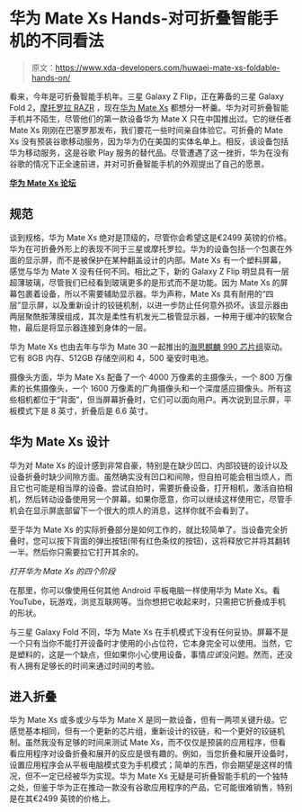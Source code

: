 # 华为 Mate Xs Hands-对可折叠智能手机的不同看法

> 原文：<https://www.xda-developers.com/huwaei-mate-xs-foldable-hands-on/>

看来，今年是可折叠智能手机年。三星 Galaxy Z Flip，正在筹备的三星 Galaxy Fold 2，[摩托罗拉 RAZR](https://www.xda-developers.com/motorola-razr-folding-phone-revealed/) ，现在[华为 Mate Xs](https://www.xda-developers.com/huawei-mate-xs-matepad-pro-5g-tablet-announced/) 都想分一杯羹。华为对可折叠智能手机并不陌生，尽管他们的第一款设备华为 Mate X 只在中国推出过。它的继任者 Mate Xs 刚刚在巴塞罗那发布，我们要花一些时间亲自体验它。可折叠的 Mate Xs 没有预装谷歌移动服务，因为华为仍在美国的实体名单上。相反，该设备包括华为移动服务，这是谷歌 Play 服务的替代品。尽管遭遇了这一挫折，华为在没有谷歌的情况下正全速前进，并对可折叠智能手机的外观提出了自己的愿景。

**[华为 Mate Xs 论坛](https://forum.xda-developers.com/huawei-mate-xs)**

## 规范

谈到规格，华为 Mate Xs 绝对是顶级的，尽管你会希望这是€2499 英镑的价格。华为在可折叠外形上的表现不同于三星或摩托罗拉。华为的设备包括一个包裹在外面的显示屏，而不是被保护在某种翻盖设计的内部。Mate Xs 有一个塑料屏幕，感觉与华为 Mate X 没有任何不同。相比之下，新的 Galaxy Z Flip 明显具有一层超薄玻璃，尽管我们已经看到玻璃更多的是形式而不是功能。因为 Mate Xs 的屏幕包裹着设备，所以不需要辅助显示器。华为声称，Mate Xs 具有耐用的“四层”显示屏，以及重新设计的铰链机制，以进一步防止任何意外损坏。该显示器由两层聚酰胺薄膜组成，其次是柔性有机发光二极管显示器，一种用于缓冲的软聚合物，最后是将显示器连接到身体的一层。

华为 Mate Xs 也由去年与华为 Mate 30 一起推出的[海思麒麟 990 芯片组](https://www.xda-developers.com/huawei-hisilicon-kirin-990-5g-integrated-modem/)驱动。它有 8GB 内存、512GB 存储空间和 4，500 毫安时电池。

摄像头方面，华为 Mate Xs 配备了一个 4000 万像素的主摄像头，一个 800 万像素的长焦摄像头，一个 1600 万像素的广角摄像头和一个深度感应摄像头。所有这些相机都位于“背面”，但当屏幕折叠时，它们可以面向用户。再次说到显示屏，平板模式下是 8 英寸，折叠后是 6.6 英寸。

## 华为 Mate Xs 设计

华为对 Mate Xs 的设计感到非常自豪，特别是在缺少凹口、内部铰链的设计以及设备折叠时缺少间隙方面。虽然确实没有凹口和间隙，但自拍可能会相当烦人，而且它也可能是相当厚的设备。尝试自拍时，需要折叠设备，打开相机，激活自拍相机，然后转动设备使用另一个屏幕。如果你愿意，你可以继续这样使用它，尽管手机会在显示屏底部留下一个很大的烦人的消息，这样你就不会看到了。

至于华为 Mate Xs 的实际折叠部分是如何工作的，就比较简单了。当设备完全折叠时，您可以按下背面的弹出按钮(带有红色条纹的按钮)，这将释放它并将其翻转一半。然后你只需要拉它打开其余的。

*打开华为 Mate Xs 的四个阶段*

在那里，你可以像使用任何其他 Android 平板电脑一样使用华为 Mate Xs。看 YouTube，玩游戏，浏览互联网等。当你想把它收起来时，只需把它折叠成手机的形状。

与三星 Galaxy Fold 不同，华为 Mate Xs 在手机模式下没有任何妥协。屏幕不是一个只有当你不能打开设备时才使用的小占位符，它本身完全可以使用。当然，它是塑料的，这是一个缺点，但如果你小心使用设备，事情*应该*没问题。然而，还没有人拥有足够长的时间来通过时间的考验。

## 进入折叠

华为 Mate Xs 或多或少与华为 Mate X 是同一款设备，但有一两项关键升级。它感觉基本相同，但有一个更新的芯片组，重新设计的铰链，和一个更好的铰链机制。虽然我没有足够的时间来测试 Mate Xs，而不仅仅是预装的应用程序，但看看应用程序对设备折叠和展开的反应是很有趣的。例如，当您折叠和展开设备时，设置应用程序会从平板电脑模式变为手机模式；简单的东西，你会期望是这样的情况，但不一定已经被华为实现。华为 Mate Xs 无疑是可折叠智能手机的一个独特之处，但鉴于华为正在推动一款没有谷歌应用程序的产品，它可能很难销售，特别是在其€2499 英镑的价格上。